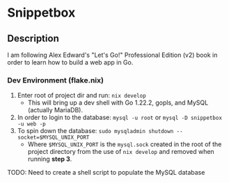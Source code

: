 # Snippetbox
## Description
I am following Alex Edward's "Let's Go!" Professional Edition (v2) book
in order to learn how to build a web app in Go.

### Dev Environment (flake.nix)
1. Enter root of project dir and run: `nix develop`
    - This will bring up a dev shell with Go 1.22.2, gopls, and MySQL
    (actually MariaDB).
2. In order to login to the database: `mysql -u root` or `mysql -D snippetbox -u web -p`
3. To spin down the database: `sudo mysqladmin shutdown --socket=$MYSQL_UNIX_PORT`
    - Where `$MYSQL_UNIX_PORT` is the `mysql.sock` created in the root of the
    project directory from the use of `nix develop` and removed when running
    **step 3**.

TODO: Need to create a shell script to populate the MySQL database
